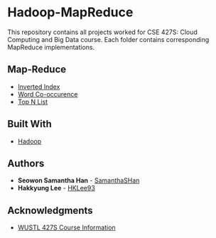 # Hadoop-MapReduce

This repository contains all projects worked for CSE 427S: Cloud Computing and Big Data course. Each folder contains corresponding MapReduce implementations.

## Map-Reduce

* [Inverted Index](https://github.com/SamanthaSHan/Hadoop-MapReduce/tree/master/Inverted_Index) 
* [Word Co-occurence](https://github.com/SamanthaSHan/Hadoop-MapReduce/tree/master/Word_Co-Occurence) 
* [Top N List](https://github.com/SamanthaSHan/Hadoop-MapReduce/tree/master/Top_N_List)
 
## Built With

* [Hadoop](http://hadoop.apache.org/) 

## Authors

* **Seowon Samantha Han** - [SamanthaSHan](https://github.com/SamanthaSHan)
* **Hakkyung Lee** - [HKLee93](https://github.com/hklee93)

## Acknowledgments

* [WUSTL 427S Course Information](https://sites.wustl.edu/neumann/courses/cse427s/sp18/)
